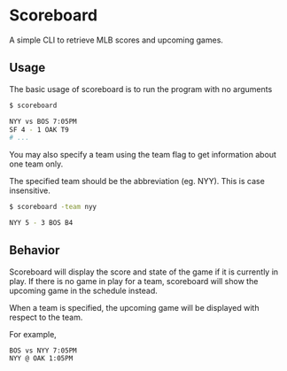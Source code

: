 # Scoreboard
A simple CLI to retrieve MLB scores and upcoming games.

## Usage
The basic usage of scoreboard is to run the program with no arguments

```sh
$ scoreboard

NYY vs BOS 7:05PM
SF 4 - 1 OAK T9 
# ...
```

You may also specify a team using the team flag to get information about one
team only.

The specified team should be the abbreviation (eg. NYY). This is case
insensitive.

```sh
$ scoreboard -team nyy

NYY 5 - 3 BOS B4
```


## Behavior

Scoreboard will display the score and state of the game if it is currently in
play. If there is no game in play for a team, scoreboard will show the upcoming
game in the schedule instead.

When a team is specified, the upcoming game will be displayed with respect to
the team.

For example,

```
BOS vs NYY 7:05PM
NYY @ OAK 1:05PM
```